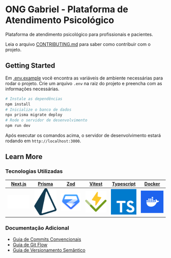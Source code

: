 # ONG Gabriel - Plataforma de Atendimento Psicológico

Plataforma de atendimento psicológico para profissionais e pacientes.

Leia o arquivo [CONTRIBUTING.md](CONTRIBUTING.md) para saber como contribuir com o projeto.

## Getting Started

Em [.env.example](.env.example) você encontra as variáveis de ambiente necessárias para rodar o projeto. Crie um arquivo `.env` na raiz do projeto e preencha com as informações necessárias.

```bash
# Instale as dependências
npm install
# Inicialize o banco de dados
npx prisma migrate deploy
# Rode o servidor de desenvolvimento
npm run dev
```

Após executar os comandos acima, o servidor de desenvolvimento estará rodando em `http://localhost:3000`.

## Learn More

### Tecnologias Utilizadas

|   [Next.js](https://nextjs.org/)    |  [Prisma](https://www.prisma.io/)  |   [Zod](https://zod.dev/)    |   [Vitest](https://vitest.dev/)    | [Typescript](https://www.typescriptlang.org/) | [Docker](https://hub.docker.com/)  |
| :---------------------------------: | :--------------------------------: | :--------------------------: | :--------------------------------: | :-------------------------------------------: | :--------------------------------: |
| ![Next.js](./docs/icons/nextjs.svg) | ![Prisma](./docs/icons/prisma.svg) | ![Zod](./docs/icons/zod.svg) | ![Vitest](./docs/icons/vitest.svg) |  ![Typescript](./docs/icons/typescript.svg)   | ![Docker](./docs/icons/docker.svg) |

### Documentação Adicional

- [Guia de Commits Convencionais](docs/conventional-commits.md)
- [Guia de Git Flow](docs/gitflow.md)
- [Guia de Versionamento Semântico](docs/semantic-versioning.md)
